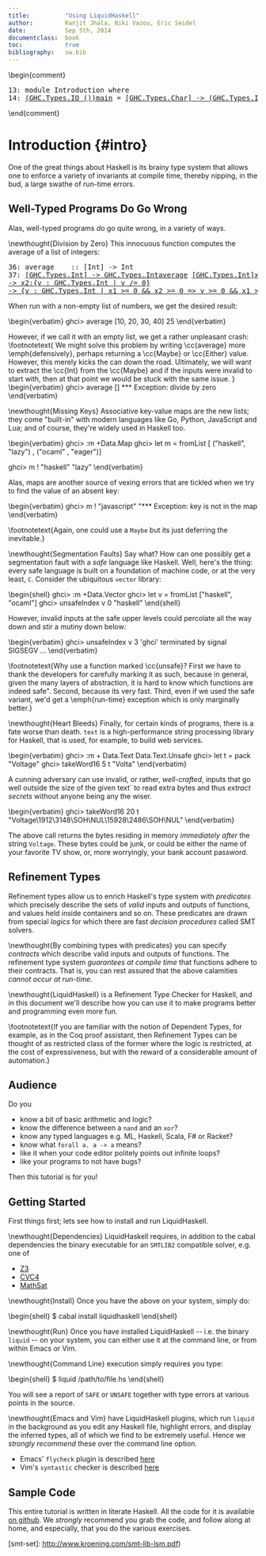 ```yaml
---
title:          "Using LiquidHaskell"
author:         Ranjit Jhala, Niki Vazou, Eric Seidel
date:           Sep 5th, 2014
documentclass:  book
toc:            true
bibliography:   sw.bib
---
```



\begin{comment}

<pre><span class=hs-linenum>13: </span><span class='hs-keyword'>module</span> <span class='hs-conid'>Introduction</span> <span class='hs-keyword'>where</span>
<span class=hs-linenum>14: </span><a class=annot href="#"><span class=annottext>(GHC.Types.IO ())</span><span class='hs-definition'>main</span></a> <span class='hs-keyglyph'>=</span> <a class=annot href="#"><span class=annottext>[GHC.Types.Char] -&gt; (GHC.Types.IO ())</span><span class='hs-varid'>putStrLn</span></a> <a class=annot href="#"><span class=annottext>{v : [GHC.Types.Char] | len v &gt;= 0}</span><span class='hs-str'>"Intro"</span></a>
</pre>
\end{comment}

Introduction {#intro}
============



One of the great things about Haskell is its brainy type system that
allows one to enforce a variety of invariants at compile time, thereby
nipping, in the bud, a large swathe of run-time errors.

Well-Typed Programs Do Go Wrong
-------------------------------

Alas, well-typed programs *do* go quite wrong, in a variety of ways.

\newthought{Division by Zero} This innocuous function computes the average
of a list of integers:


<pre><span class=hs-linenum>36: </span><span class='hs-definition'>average</span>    <span class='hs-keyglyph'>::</span> <span class='hs-keyglyph'>[</span><span class='hs-conid'>Int</span><span class='hs-keyglyph'>]</span> <span class='hs-keyglyph'>-&gt;</span> <span class='hs-conid'>Int</span>
<span class=hs-linenum>37: </span><a class=annot href="#"><span class=annottext>[GHC.Types.Int] -&gt; GHC.Types.Int</span><span class='hs-definition'>average</span></a> <a class=annot href="#"><span class=annottext>[GHC.Types.Int]</span><span class='hs-varid'>xs</span></a> <span class='hs-keyglyph'>=</span> <a class=annot href="#"><span class=annottext>[GHC.Types.Int] -&gt; GHC.Types.Int</span><span class='hs-varid'>sum</span></a> <a class=annot href="#"><span class=annottext>{v : [GHC.Types.Int] | v == xs &amp;&amp; len v &gt;= 0}</span><span class='hs-varid'>xs</span></a> <a class=annot href="#"><span class=annottext>x1:GHC.Types.Int
-&gt; x2:{v : GHC.Types.Int | v /= 0}
-&gt; {v : GHC.Types.Int | x1 &gt;= 0 &amp;&amp; x2 &gt;= 0 =&gt; v &gt;= 0 &amp;&amp; x1 &gt;= 0 &amp;&amp; x2 &gt;= 1 =&gt; v &lt;= x1 &amp;&amp; v == x1 / x2}</span><span class='hs-varop'>`div`</span></a> <span class=hs-error><a class=annot href="#"><span class=annottext>x1:[GHC.Types.Int] -&gt; {v : GHC.Types.Int | v == len x1}</span><span class='hs-varid'>length</span></a></span><span class=hs-error> </span><span class=hs-error><a class=annot href="#"><span class=annottext>{v : [GHC.Types.Int] | v == xs &amp;&amp; len v &gt;= 0}</span><span class='hs-varid'>xs</span></a></span>
</pre>

When run with a non-empty list of numbers, we get the
desired result:

\begin{verbatim}
ghci> average [10, 20, 30, 40]
25
\end{verbatim}

However, if we call it with an empty list, we get a rather unpleasant crash:
\footnotetext{
We might solve this problem by writing \cc{average} more \emph{defensively},
perhaps returning a \cc{Maybe} or \cc{Either} value.
However, this merely kicks the can down the road.
Ultimately, we will 
want to extract the \cc{Int} from the \cc{Maybe} and if the inputs were
invalid to start with, then at that point we would be stuck with the same issue.
}
\begin{verbatim}
ghci> average []
*** Exception: divide by zero
\end{verbatim}

\newthought{Missing Keys}
Associative key-value maps are the new lists; they come "built-in"
with modern languages like Go, Python, JavaScript and Lua; and of
course, they're widely used in Haskell too.

\begin{verbatim}
ghci> :m +Data.Map 
ghci> let m = fromList [ ("haskell", "lazy")
                       , ("ocaml"  , "eager")]

ghci> m ! "haskell"
"lazy"
\end{verbatim}

Alas, maps are another source of vexing errors that are tickled
when we try to find the value of an absent key: 

\begin{verbatim} 
ghci> m ! "javascript"
"*** Exception: key is not in the map
\end{verbatim}

\footnotetext{Again, one could use a `Maybe` but its just deferring the inevitable.}

\newthought{Segmentation Faults}
Say what? How can one possibly get a segmentation fault with a *safe*
language like Haskell. Well, here's the thing: every safe language is
built on a foundation of machine code, or at the very least, `C`.
Consider the ubiquitous `vector` library:

\begin{shell}
ghci> :m +Data.Vector 
ghci> let v = fromList ["haskell", "ocaml"]
ghci> unsafeIndex v 0
"haskell"
\end{shell}

However, invalid inputs at the safe upper levels could percolate all
the way down and stir a mutiny down below:

\begin{verbatim}
ghci> unsafeIndex v 3
'ghci' terminated by signal SIGSEGV ...
\end{verbatim}

\footnotetext{Why use a function marked \cc{unsafe}?
First we have to thank the developers for carefully marking
it as such, because in general, given the many layers of abstraction,
it is hard to know which functions are indeed safe".
Second, because its very fast. Third, even if we used
the safe variant, we'd get a \emph{run-time} exception
which is only marginally better.}

\newthought{Heart Bleeds}
Finally, for certain kinds of programs, there is a fate worse than death.
`text` is a high-performance string processing library for Haskell, that
is used, for example, to build web services.

\begin{verbatim}
ghci> :m + Data.Text Data.Text.Unsafe 
ghci> let t = pack "Voltage"
ghci> takeWord16 5 t
"Volta"
\end{verbatim}

A cunning adversary can use invalid, or rather,
*well-crafted*, inputs that go well outside the size of
the given text` to read extra bytes and thus *extract secrets*
without anyone being any the wiser.

\begin{verbatim}
ghci> takeWord16 20 t
"Voltage\1912\3148\SOH\NUL\15928\2486\SOH\NUL"
\end{verbatim}

The above call returns the bytes residing in memory
*immediately after* the string `Voltage`. These bytes
could be junk, or could be either the name of your
favorite TV show, or, more worryingly, your bank
account password.

Refinement Types
----------------

Refinement types allow us to enrich Haskell's type system with
*predicates* which precisely describe the sets of *valid* inputs
and outputs of functions, and values held inside containers and
so on. These predicates are drawn from special *logics* for which
there are fast *decision procedures* called SMT solvers.

\newthought{By combining types with predicates} you can specify *contracts*
which describe valid inputs and outputs of functions. The refinement
type system *guarantees at compile time* that functions adhere to
their contracts. That is, you can rest assured that 
the above calamities *cannot occur at run-time*.

\newthought{LiquidHaskell} is a Refinement Type Checker for Haskell, and in
this document we'll describe how you can use it to make programs
better and programming even more fun.

\footnotetext{If you are familiar with the notion of Dependent Types,
for example, as in the Coq proof assistant, then Refinement Types
can be thought of as restricted class of the former where the logic
is restricted, at the cost of expressiveness, but with the reward of
a considerable amount of automation.}

Audience
--------

Do you

* know a bit of basic arithmetic and logic?
* know the difference between a `nand` and an `xor`?
* know any typed languages e.g. ML, Haskell, Scala, F# or Racket?
* know what `forall a. a -> a` means?
* like it when your code editor politely points out infinite loops?
* like your programs to not have bugs?

Then this tutorial is for you!


Getting Started
---------------


First things first; lets see how to install and run LiquidHaskell.

\newthought{Dependencies}
LiquidHaskell requires, in addition to the cabal dependencies
the binary executable for an `SMTLIB2` compatible solver, e.g.
one of

+ [Z3][z3]
+ [CVC4][cvc4]
+ [MathSat][mathsat]
   
\newthought{Install}
Once you have the above on your system, simply do:

\begin{shell}
$ cabal install liquidhaskell
\end{shell}

\newthought{Run}
Once you have installed LiquidHaskell -- i.e. the binary `liquid` --
on your system, you can either use it at the command line, or
from within Emacs or Vim.

\newthought{Command Line} execution simply requires you type:

\begin{shell}
$ liquid /path/to/file.hs
\end{shell}

You will see a report of `SAFE` or `UNSAFE` together with type errors at
various points in the source.

\newthought{Emacs and Vim} have LiquidHaskell plugins, which run `liquid`
in the background as you edit any Haskell file, highlight errors, and
display the inferred types, all of which we find to be extremely useful.
Hence we *strongly recommend* these over the command line option.

+ Emacs' `flycheck` plugin is described  [here][liquid-emacs]
+ Vim's `syntastic` checker is described [here][liquid-vim]

Sample Code
-----------

This entire tutorial is written in literate Haskell.
All the code for it is available [on github][liquid-tutorial].
We *strongly* recommend you grab the code, and follow along
at home, and especially, that you do the various exercises.

[dml]:             http://www.cs.bu.edu/~hwxi/DML/DML.html
[vecspec]:         https://github.com/ucsd-progsys/liquidhaskell/blob/master/include/Data/Vector.spec
[vec]:             http://hackage.haskell.org/package/vector
[agdavec]:         http://code.haskell.org/Agda/examples/Vec.agda
[ref101]:          /blog/2013/01/01/refinement-types-101.lhs/ 
[ref102]:          /blog/2013/01/27/refinements-101-reax.lhs/ 
[data-list]:       http://hackage.haskell.org/packages/archive/base/latest/doc/html/src/Data-List.html
[foldl]:           http://hackage.haskell.org/packages/archive/base/latest/doc/html/src/Data-List.html
[listtail]:        /blog/2013/01/31/safely-catching-a-list-by-its-tail.lhs/
[dmlarray]:        http://www.cs.bu.edu/~hwxi/academic/papers/pldi98.pdf
[liquid-tutorial]: http://github.com/ucsd-pl/liquidhaskell-tutorial.git 
[liquid-emacs]:    https://github.com/ucsd-progsys/liquidhaskell#emacs
[liquid-vim]:      https://github.com/ucsd-progsys/liquidhaskell#vim
[z3]:              http://z3.codeplex.com/
[cvc4]:            http://cvc4.cs.nyu.edu/ 
[mathsat]:         http://mathsat.fbk.eu/download.html
[hoogle-assert]:   https://www.haskell.org/hoogle/?hoogle=assert
[apple-riser]:     http://blog.jbapple.com/2008/01/extra-type-safety-using-polymorphic.html
[safeList]:        /blog/2013/01/31/safely-catching-a-list-by-its-tail.lhs/
[kmeansI]:         /blog/2013/02/16/kmeans-clustering-I.lhs/
[kmeansII]:        /blog/2013/02/17/kmeans-clustering-II.lhs/
[URL-take]:        https://github.com/ucsd-progsys/liquidhaskell/blob/master/include/GHC/List.lhs#L334
[URL-groupBy]:     http://hackage.haskell.org/packages/archive/base/latest/doc/html/Data-List.html#v:groupBy
[URL-transpose]:   http://hackage.haskell.org/packages/archive/base/latest/doc/html/src/Data-List.html#transpose
[maru]:            http://www.youtube.com/watch?v=8uDuls5TyNE
[URL-kmeans]:      http://hackage.haskell.org/package/kmeans
[hinze-icfp09]: http://www.cs.ox.ac.uk/ralf.hinze/publications/ICFP09.pdf
[smt-set]:       http://www.kroening.com/smt-lib-lsm.pdf)

[setspec]:  https://github.com/ucsd-progsys/liquidhaskell/blob/master/include/Data/Set.spec
[mccarthy]: http://www-formal.stanford.edu/jmc/towards.ps
[xmonad-stackset]: http://hackage.haskell.org/package/xmonad-0.11/docs/XMonad-StackSet.html

[bst-wiki]:        http://en.wikipedia.org/wiki/Binary_search_tree
[foreignptr]:  http://hackage.haskell.org/package/base/docs/Foreign-Ptr.html
[bytestring]:  https://hackage.haskell.org/package/bytestring
[xmonad]:      http://xmonad.org/
[wiki-zipper]: http://en.wikipedia.org/wiki/Zipper_(data_structure)



[wiki-contracts]: http://en.wikipedia.org/wiki/Design_by_contract
[smart-ctr-wiki]:  https://www.haskell.org/haskellwiki/Smart_constructors
[smt-wiki]:        http://en.wikipedia.org/wiki/Satisfiability_Modulo_Theories
[vazou13]:         http://goto.ucsd.edu/~rjhala/liquid/abstract_refinement_types.pdf

[bird-pearls]: http://www.amazon.com/Pearls-Functional-Algorithm-Design-Richard/dp/0521513383
[mitchell-riser]:  http://neilmitchell.blogspot.com/2008/03/sorting-at-speed.html
[blog-set]:        /blog/2013/03/26/talking-about-sets.lhs/
[z3cal]:           http://research.microsoft.com/en-us/um/people/leonardo/fmcad09.pdf
[sbv]:             https://github.com/LeventErkok/sbv
[leon]:            http://lara.epfl.ch/w/leon
[ptrspec]:  https://github.com/ucsd-progsys/liquidhaskell/blob/master/include/GHC/Ptr.spec
